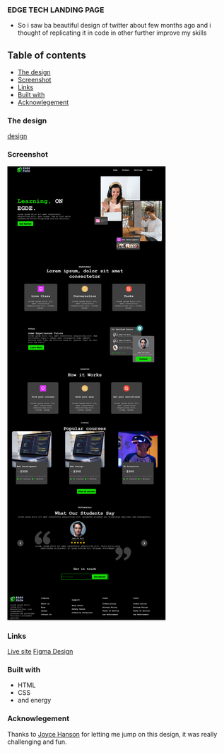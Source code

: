 ### EDGE TECH LANDING PAGE

- So i saw ba beautiful design of twitter about few months ago and i thought of replicating it in code in other further improve my skills

## Table of contents

- [The design](#the-challenge)
- [Screenshot](#screenshot)
- [Links](#links)
- [Built with](#built-with)
- [Acknowlegement](#acknowlegement)

### The design

[design](design\Desktop.png)

### Screenshot

![screenshot](images\screenshot.png)

### Links

[Live site]()
[Figma Design]()

### Built with

- HTML
- CSS
- and energy

### Acknowlegement

Thanks to [Joyce Hanson](jayhans.xyz) for letting me jump on this design, it was really challenging and fun.
